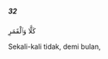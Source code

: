 ##### 32

<span class="ayah">كَلَّا وَٱلْقَمَرِ</span>

<span class="ayah_translation">Sekali-kali tidak, demi bulan,</span>
